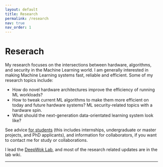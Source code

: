 ```yaml
---
layout: default
title: Research
permalink: /research
nav: true
nav_order: 1
---
```



# Reserach

My research focuses on the intersections between hardware, algorithms, and security in the Machine Learning world. I am generally interested in making Machine Learning systems fast, reliable and efficient. Some of my research topics include:

* How do novel hardware architectures improve the efficiency of running ML workloads?
* How to tweak current ML algorithms to make them more efficient on today and future hardware systems?
ML security-related topics with a hardware spin.
* What should the next-generation data-orientated learning system look like?

See advice [for students](/students) (this includes internships, undergraduate or master projects, and PhD applicants), and information for collaborators, if you want to contact me for study or collaborations.

I lead the [DeepWok Lab](https://deepwok.github.io/), and most of the research related updates are in the lab wiki.

---

<!-- ---

# Random stuff -->

